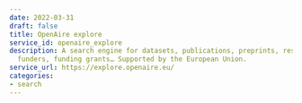 ```yaml
---
date: 2022-03-31
draft: false
title: OpenAire explore
service_id: openaire_explore
description: A search engine for datasets, publications, preprints, research softwares,
  funders, funding grants… Supported by the European Union.
service_url: https://explore.openaire.eu/
categories:
- search
---
```



